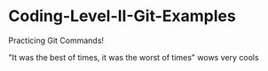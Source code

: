 # Coding-Level-II-Git-Examples
Practicing Git Commands!


"It was the best of times, it was the worst of times"
wows very cools